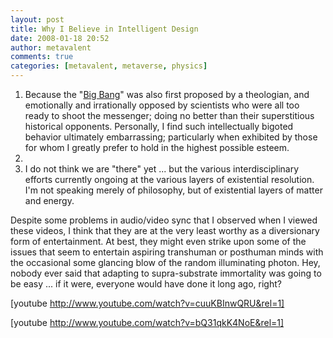 ```yaml
---
layout: post
title: Why I Believe in Intelligent Design
date: 2008-01-18 20:52
author: metavalent
comments: true
categories: [metavalent, metaverse, physics]
---
```

1. Because the "<a href="http://keplers.booksense.com/NASApp/store/Product?s=showproduct&amp;isbn=9780007162208">Big Bang</a>" was also first proposed by a theologian, and emotionally and irrationally opposed by scientists who were all too ready to shoot the messenger; doing no better than their superstitious historical opponents. Personally, I find such intellectually bigoted behavior ultimately embarrassing; particularly when exhibited by those for whom I greatly prefer to hold in the highest possible esteem.
2. 
3. I do not think we are "there" yet ... but the various interdisciplinary efforts currently ongoing at the various layers of existential resolution. I'm not speaking merely of philosophy, but of existential layers of matter and energy.

Despite some problems in audio/video sync that I observed when I viewed these videos, I think that they are at the very least worthy as a diversionary form of entertainment. At best, they might even strike upon some of the issues that seem to entertain aspiring transhuman or posthuman minds with the occasional some glancing blow of the random illuminating photon. Hey, nobody ever said that adapting to supra-substrate immortality was going to be easy ... if it were, everyone would have done it long ago, right?

[youtube http://www.youtube.com/watch?v=cuuKBInwQRU&rel=1]

[youtube http://www.youtube.com/watch?v=bQ31qkK4NoE&rel=1]



